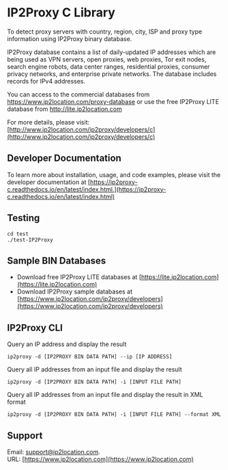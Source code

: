 # IP2Proxy C Library

To detect proxy servers with country, region, city, ISP and proxy type information using IP2Proxy binary database.

IP2Proxy database contains a list of daily-updated IP addresses which are being used as VPN servers, open proxies, web proxies, Tor exit nodes, search engine robots, data center ranges, residential proxies, consumer privacy networks, and enterprise private networks. The database includes records for IPv4 addresses.

You can access to the commercial databases from https://www.ip2location.com/proxy-database or use the free IP2Proxy LITE database from http://lite.ip2location.com

For more details, please visit:
[http://www.ip2location.com/ip2proxy/developers/c](http://www.ip2location.com/ip2proxy/developers/c)



## Developer Documentation

To learn more about installation, usage, and code examples, please visit the developer documentation at [https://ip2proxy-c.readthedocs.io/en/latest/index.html.](https://ip2proxy-c.readthedocs.io/en/latest/index.html)



## Testing

    cd test
    ./test-IP2Proxy



## Sample BIN Databases

* Download free IP2Proxy LITE databases at [https://lite.ip2location.com](https://lite.ip2location.com)  
* Download IP2Proxy sample databases at [https://www.ip2location.com/ip2proxy/developers](https://www.ip2location.com/ip2proxy/developers)



## IP2Proxy CLI

Query an IP address and display the result

```
ip2proxy -d [IP2PROXY BIN DATA PATH] --ip [IP ADDRESS]
```

Query all IP addresses from an input file and display the result

```
ip2proxy -d [IP2PROXY BIN DATA PATH] -i [INPUT FILE PATH]
```

Query all IP addresses from an input file and display the result in XML format

```
ip2proxy -d [IP2PROXY BIN DATA PATH] -i [INPUT FILE PATH] --format XML
```



## Support

Email: support@ip2location.com.  
URL: [https://www.ip2location.com](https://www.ip2location.com)
